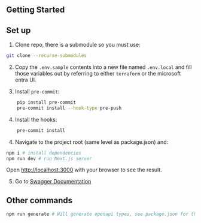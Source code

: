 ## Getting Started

## Set up

1. Clone repo, there is a submodule so you must use:

```bash
git clone --recurse-submodules
```

2. Copy the `.env.sample` contents into a new file named `.env.local` and fill those variables out by
   referring to either `terraform` or the microsoft entra UI.

3. Install `pre-commit`:

```bash
    pip install pre-commit
    pre-commit install --hook-type pre-push
```

4. Install the hooks:

```bash
    pre-commit install
```

4. Navigate to the project root (same level as package.json) and:

```bash
npm i # install dependencies
npm run dev # run Next.js server
```

Open [http://localhost:3000](http://localhost:3000) with your browser to see the result.

5. Go to
   [Swagger Documentation](http://localhost:3000/swagger/index.html)

## Other commands

```bash
npm run generate # Will generate openapi types, see package.json for the entire command
```
